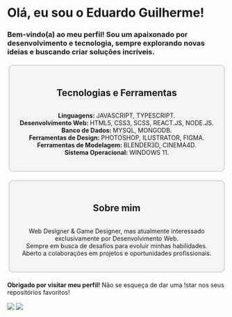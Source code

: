 # Olá, eu sou o Eduardo Guilherme!

### Bem-vindo(a) ao meu perfil! Sou um apaixonado por desenvolvimento e tecnologia, sempre explorando novas ideias e buscando criar soluções incríveis.

<div style="display: flex; flex-direction: column; align-items: center; border: 2px solid #D3D3D3; border-radius: 10px; padding: 20px; background-color: #f4f4f4; width: 90%; max-width: 800px; margin: 20px auto;">
  <h2>Tecnologias e Ferramentas</h2>
  <ul style="list-style-type: none; padding: 0; text-align: center;">
    <li><strong>Linguagens: </strong>JAVASCRIPT, TYPESCRIPT.</li>
    <li><strong>Desenvolvimento Web: </strong>HTML5, CSS3, SCSS, REACT.JS, NODE.JS.</li>
    <li><strong>Banco de Dados: </strong>MYSQL, MONGODB.</li>
    <li><strong>Ferramentas de Design: </strong>PHOTOSHOP, ILUSTRATOR, FIGMA.</li>
    <li><strong>Ferramentas de Modelagem: </strong>BLENDER3D, CINEMA4D.</li>
    <li><strong>Sistema Operacional: </strong>WINDOWS 11.</li>
  </ul>
</div>

<div style="display: flex; flex-direction: column; align-items: center; border: 2px solid #D3D3D3; border-radius: 10px; padding: 20px; background-color: #f4f4f4; width: 90%; max-width: 800px; margin: 20px auto;">
  <h2>Sobre mim</h2>
  <ul style="list-style-type: none; padding: 0; text-align: center;">
    <li>Web Designer & Game Designer, mas atualmente interessado exclusivamente por Desenvolvimento Web.</li>
    <li>Sempre em busca de desafios para evoluir minhas habilidades.</li>
    <li>Aberto a colaborações em projetos e oportunidades profissionais.</li>
  </ul>
</div>

**Obrigado por visitar meu perfil!** Não se esqueça de dar uma !star nos seus repositórios favoritos!

<img align="center" src="https://github-readme-stats.vercel.app/api?username=egoficial" />
<img align="center" src="https://github-readme-stats.vercel.app/api/top-langs?username=egoficial&layout=compact&langs_count=8&card_width=320" />
